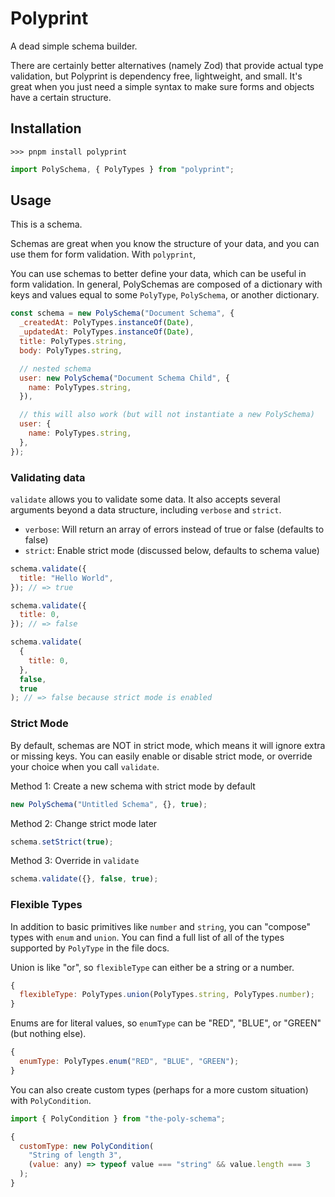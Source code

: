 # Polyprint

A dead simple schema builder.

There are certainly better alternatives (namely Zod) that provide actual type validation, but Polyprint is dependency free, lightweight, and small. It's great when you just need a simple syntax to make sure forms and objects have a certain structure.

## Installation

```
>>> pnpm install polyprint
```

```js
import PolySchema, { PolyTypes } from "polyprint";
```

## Usage

This is a schema.

Schemas are great when you know the structure of your data, and you can use them for form validation. With `polyprint`,

You can use schemas to better define your data, which can be useful in form validation. In general, PolySchemas are composed of a dictionary with keys and values equal to some `PolyType`, `PolySchema`, or another dictionary.

```js
const schema = new PolySchema("Document Schema", {
  _createdAt: PolyTypes.instanceOf(Date),
  _updatedAt: PolyTypes.instanceOf(Date),
  title: PolyTypes.string,
  body: PolyTypes.string,

  // nested schema
  user: new PolySchema("Document Schema Child", {
    name: PolyTypes.string,
  }),

  // this will also work (but will not instantiate a new PolySchema)
  user: {
    name: PolyTypes.string,
  },
});
```

### Validating data

`validate` allows you to validate some data. It also accepts several arguments beyond a data structure, including `verbose` and `strict`.

- `verbose`: Will return an array of errors instead of true or false (defaults to false)
- `strict`: Enable strict mode (discussed below, defaults to schema value)

```js
schema.validate({
  title: "Hello World",
}); // => true

schema.validate({
  title: 0,
}); // => false

schema.validate(
  {
    title: 0,
  },
  false,
  true
); // => false because strict mode is enabled
```

### Strict Mode

By default, schemas are NOT in strict mode, which means it will ignore extra or missing keys. You can easily enable or disable strict mode, or override your choice when you call `validate`.

Method 1: Create a new schema with strict mode by default

```js
new PolySchema("Untitled Schema", {}, true);
```

Method 2: Change strict mode later

```js
schema.setStrict(true);
```

Method 3: Override in `validate`

```js
schema.validate({}, false, true);
```

### Flexible Types

In addition to basic primitives like `number` and `string`, you can "compose" types with `enum` and `union`. You can find a full list of all of the types supported by `PolyType` in the file docs.

Union is like "or", so `flexibleType` can either be a string or a number.

```js
{
  flexibleType: PolyTypes.union(PolyTypes.string, PolyTypes.number);
}
```

Enums are for literal values, so `enumType` can be "RED", "BLUE", or "GREEN" (but nothing else).

```js
{
  enumType: PolyTypes.enum("RED", "BLUE", "GREEN");
}
```

You can also create custom types (perhaps for a more custom situation) with `PolyCondition`.

```js
import { PolyCondition } from "the-poly-schema";

{
  customType: new PolyCondition(
    "String of length 3",
    (value: any) => typeof value === "string" && value.length === 3
  );
}
```
